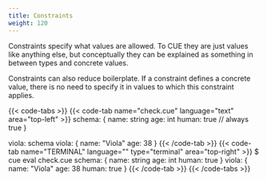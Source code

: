 ```yaml
---
title: Constraints
weight: 120
---
```


Constraints specify what values are allowed.
To CUE they are just values like anything else,
but conceptually they can be explained as something in between types and concrete values.

Constraints can also reduce boilerplate.
If a constraint defines a concrete value, there is no need
to specify it in values to which this constraint applies.

{{< code-tabs >}}
{{< code-tab name="check.cue" language="text"  area="top-left" >}}
schema: {
	name:  string
	age:   int
	human: true // always true
}

viola: schema
viola: {
	name: "Viola"
	age:  38
}
{{< /code-tab >}}
{{< code-tab name="TERMINAL" language="" type="terminal" area="top-right" >}}
$ cue eval check.cue
schema: {
    name:  string
    age:   int
    human: true
}
viola: {
    name:  "Viola"
    age:   38
    human: true
}
{{< /code-tab >}}
{{< /code-tabs >}}
